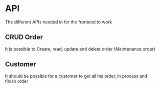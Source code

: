 # API
The different APIs needed in for the frontend to work

## CRUD Order
It is possible to Create, read, update and delete order (Maintenance order)

## Customer
It should be possible for a customer to get all his order, in process and finish order